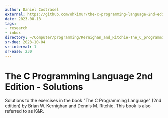 ```yaml
---
author: Daniel Costrasel
external: https://github.com/ohkimur/the-c-programming-language-2nd-edition-solutions
date: 2023-08-18
tags:
- research
- inbox
directory: ~/Computer/programming/Kernighan_and_Ritchie-The_C_programming_language/Costrasel-The_C_Programming_Language_Solutions/
sr-due: 2023-10-04
sr-interval: 1
sr-ease: 230
---
```


# The C Programming Language 2nd Edition - Solutions

Solutions to the exercises in the book "The C Programming Language" (2nd
edition) by Brian W. Kernighan and Dennis M. Ritchie. This book is also referred
to as K&R.
